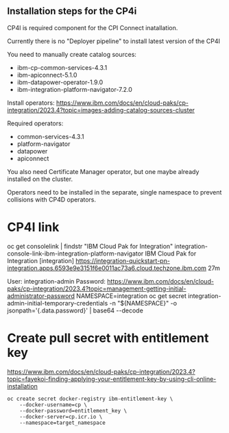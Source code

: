 
Installation steps for the CP4i
-------------------------------

CP4I is required component for the CPI Connect inatallation.

Currently there is no "Deployer pipeline" to install latest version of the CP4I

You need to manually create catalog sources:
- ibm-cp-common-services-4.3.1
- ibm-apiconnect-5.1.0
- ibm-datapower-operator-1.9.0
- ibm-integration-platform-navigator-7.2.0


Install operators:
https://www.ibm.com/docs/en/cloud-paks/cp-integration/2023.4?topic=images-adding-catalog-sources-cluster

Required operators:
- common-services-4.3.1
- platform-navigator
- datapower
- apiconnect

You also need Certificate Manager operator, but one maybe already installed on the cluster.

Operators need to be installed in the separate, single namespace to prevent collisions with CP4D operators.


# CP4I link
oc get consolelink | findstr "IBM Cloud Pak for Integration"
integration-console-link-ibm-integration-platform-navigator   IBM Cloud Pak for Integration [integration]     https://integration-quickstart-pn-integration.apps.6593e9e3151f6e0011ac73a6.cloud.techzone.ibm.com          27m


User:
integration-admin
Password:
https://www.ibm.com/docs/en/cloud-paks/cp-integration/2023.4?topic=management-getting-initial-administrator-password
NAMESPACE=integration
oc get secret integration-admin-initial-temporary-credentials -n "${NAMESPACE}" -o jsonpath='{.data.password}' | base64 --decode


# Create pull secret with entitlement key
https://www.ibm.com/docs/en/cloud-paks/cp-integration/2023.4?topic=fayekoi-finding-applying-your-entitlement-key-by-using-cli-online-installation


```
oc create secret docker-registry ibm-entitlement-key \
    --docker-username=cp \
    --docker-password=entitlement_key \
    --docker-server=cp.icr.io \
    --namespace=target_namespace
```